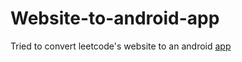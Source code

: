 # Website-to-android-app
Tried to convert leetcode's website to an android [app](https://github.com/Shivansh771/Website-to-android-app/blob/main/LeetCode.apk)

